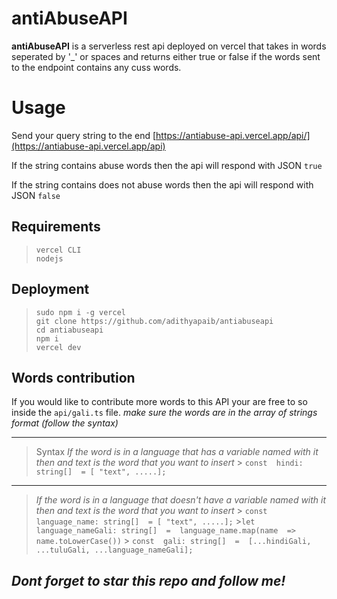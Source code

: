 # antiAbuseAPI

**antiAbuseAPI** is a serverless rest api deployed on vercel that takes in words seperated by  '_' or spaces and returns either true or false if the words sent to the endpoint contains any cuss words.

# Usage

Send your query string to the end [https://antiabuse-api.vercel.app/api/](https://antiabuse-api.vercel.app/api)

If the string contains abuse words then the api will respond with JSON ```true```

If the string contains does not abuse words then the api will respond with JSON ```false```



## Requirements

>````
>vercel CLI
>nodejs
>````

## Deployment
>````
>sudo npm i -g vercel
>git clone https://github.com/adithyapaib/antiabuseapi
>cd antiabuseapi
>npm i
>vercel dev
>````

## Words contribution

If you would like to contribute more words to this API your are free to so inside the ```api/gali.ts``` file.
*make  sure the words are in the array of strings format (follow the syntax)*
***
> Syntax
> *If the word is in a language that has a variable named with it then and text is the word that you want to insert*
	> 	```const  hindi: string[]  = [ "text", .....];```
 ***
 >*If the word is in a language that  doesn't have a variable named with it then and text is the word that you want to insert*
	> 	```const  language_name: string[]  = [ "text", .....];```
	>``` let  language_nameGali: string[]  =  language_name.map(name  =>  name.toLowerCase()) ```
    >  ```const  gali: string[]  =  [...hindiGali, ...tuluGali, ...language_nameGali];```
	

## *Dont forget to star this repo and follow me!*


